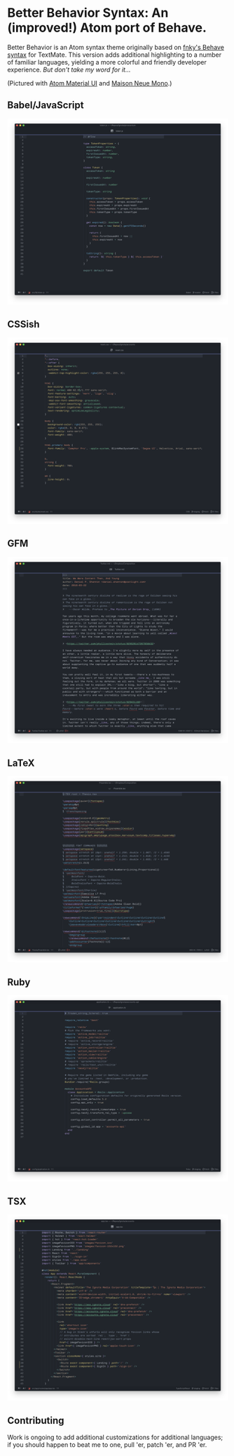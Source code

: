 # Better Behavior Syntax: An (improved!) Atom port of Behave.
Better Behavior is an Atom syntax theme originally based on [fnky's Behave syntax](https://github.com/fnky/behave-theme) for TextMate. This version adds additional highlighting to a number of familiar languages, yielding a more colorful and friendly developer experience. _But don't take my word for it..._

(Pictured with [Atom Material UI](https://github.com/atom-material/atom-material-ui) and [Maison Neue Mono](https://www.milieugrotesque.com/typefaces/maison_neue/subfamilies/1159).)

## Babel/JavaScript
![](./screenshots/babel.png)

## CSSish
![](./screenshots/cssish.png)

## GFM
![](./screenshots/gfm.png)

## LaTeX
![](./screenshots/latex.png)

## Ruby
![](./screenshots/ruby.png)

## TSX
![](./screenshots/tsx.png)

## Contributing
Work is ongoing to add additional customizations for additional languages; if you should happen to beat me to one, pull 'er, patch 'er, and PR 'er.

